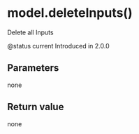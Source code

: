 # model.deleteInputs\(\)

Delete all Inputs

@status current Introduced in 2.0.0

## Parameters

none

## Return value

none

